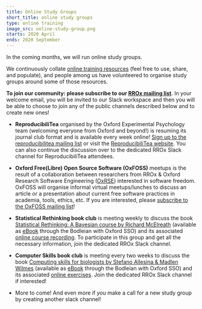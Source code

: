 ```yaml
---
title: Online Study Groups
short_title: online study groups
type: online training
image_src: online-study-group.png
starts: 2020 April
ends: 2020 September
---
```


In the coming months, we will run online study groups.

We continuously collate [online training resources](https://docs.google.com/spreadsheets/d/1bdkL8_3AFxU86IZt7Hz7OP2NE7SBWvRWwG3QMI4WVnI/edit#gid=0) (feel free to use, share, and populate), and people among us have volunteered to organise study groups around some of those resources.

**To join our community: please subscribe to our [RROx mailing list](https://web.maillist.ox.ac.uk/ox/subscribe/rroxford)**. In your welcome email, you will be invited to our Slack workspace and then you will be able to choose to join any of the public channels described below and to create new ones!


-	**ReproducibiliTea** organised by the Oxford Experimental Psychology team (welcoming everyone from Oxford and beyond!) is resuming  its journal club format and is available every week online! [Sign up to the reproducibilitea mailing list](https://web.maillist.ox.ac.uk/ox/subscribe/reproducibilitea) or visit the [ReproducibiliTea website](https://reproducibilitea.org/calendar). You can also continue the discussion over to the dedicated RROx Slack channel for ReproducibiliTea attendees.

-	**Oxford Free(Libre) Open Source Software (OxFOSS)** meetups is the result of a collaboration between researchers from RROx & Oxford Research Software Engineering ([OxRSE](https://www.rse.ox.ac.uk/)) interested in software freedom. OxFOSS will organise informal virtual meetups/lunches to discuss an article or a presentation about current free software practices in academia, tools, ethics, etc. If you are interested, please [subscribe to the OxFOSS mailing list](https://web.maillist.ox.ac.uk/ox/subscribe/foss/)!

-	**Statistical Rethinking book club** is meeting weekly to discuss the book [Statistical Rethinking: A Bayesian course by Richard McElreath](https://xcelab.net/rm/statistical-rethinking/) (available as [eBook](http://solo.bodleian.ox.ac.uk/permalink/f/n9grc0/oxfaleph021510439) through the Bodleian with Oxford SSO) and its associated [online course recording](https://github.com/rmcelreath/statrethinking_winter2019). To participate in this group and get all the necessary information, join the dedicated RROx Slack channel.

-	**Computer Skills book club** is meeting every two weeks to discuss the book [Computing skills for biologists by Stefano Allesina & Madlen Wilmes](https://press.princeton.edu/books/hardcover/9780691167299/computing-skills-for-biologists) (available as [eBook](http://solo.bodleian.ox.ac.uk/permalink/f/89vilt/oxfaleph021903557) through the Bodleian with Oxford SSO) and its associated [online exercises](https://computingskillsforbiologists.com/). Join the dedicated RROx Slack channel if interested!

-	More to come! And even more if *you* make a call for a new study group by creating another slack channel!
